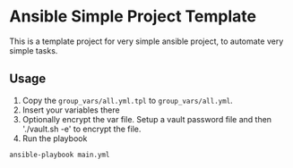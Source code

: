 # Ansible Simple Project Template
This is a template project for very simple ansible project, to automate very simple tasks.

## Usage

1. Copy the `group_vars/all.yml.tpl` to `group_vars/all.yml`.
2. Insert your variables there
3. Optionally encrypt the var file. Setup a vault password file and then './vault.sh -e' to encrypt the file.
4. Run the playbook

```bash
ansible-playbook main.yml
```
